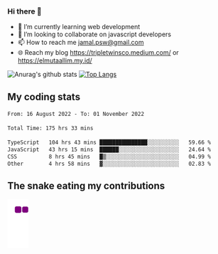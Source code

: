 ### Hi there 👋

<!--
**padepokanpenguin/padepokanpenguin** is a ✨ _special_ ✨ repository because its `README.md` (this file) appears on your GitHub profile.
-->

- 🌱 I’m currently learning  web development
- 👯 I’m looking to collaborate on javascript developers
- 📫 How to reach me jamal.psw@gmail.com
- 🌐 Reach my blog https://tripletwinsco.medium.com/ or https://elmutaallim.my.id/

![Anurag's github stats](https://github-readme-stats.vercel.app/api?username=padepokanpenguin&count_private=true&disable_animations=false&show_icons=true&theme=default)
[![Top Langs](https://github-readme-stats.vercel.app/api/top-langs/?username=padepokanpenguin&theme=default&layout=compact)](https://github.com/padepokanpenguin)

## My coding stats

<!--START_SECTION:waka-->

```text
From: 16 August 2022 - To: 01 November 2022

Total Time: 175 hrs 33 mins

TypeScript   104 hrs 43 mins ███████████████░░░░░░░░░░   59.66 %
JavaScript   43 hrs 15 mins  ██████░░░░░░░░░░░░░░░░░░░   24.64 %
CSS          8 hrs 45 mins   █▒░░░░░░░░░░░░░░░░░░░░░░░   04.99 %
Other        4 hrs 58 mins   ▓░░░░░░░░░░░░░░░░░░░░░░░░   02.83 %
```

<!--END_SECTION:waka-->


## The snake eating my contributions
![snake gif](https://github.com/padepokanpenguin/padepokanpenguin/blob/output/github-contribution-grid-snake.gif)
